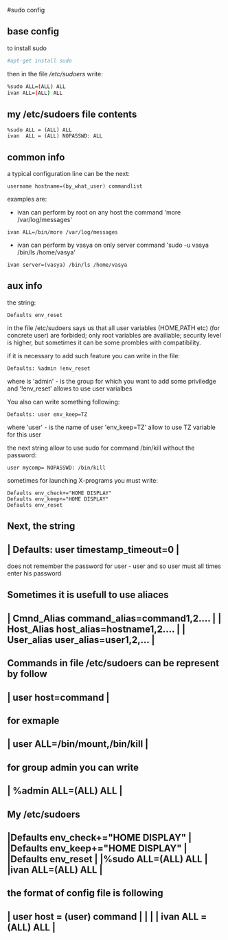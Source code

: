 #sudo config

## base config
to install sudo
```sh
#apt-get install sudo 
```

then in the file */etc/sudoers* write:
```sh
%sudo ALL=(ALL) ALL 
ivan ALL=(ALL) ALL    
```

 
## my /etc/sudoers file contents
```
%sudo ALL = (ALL) ALL 
ivan  ALL = (ALL) NOPASSWD: ALL  
```


## common info
a typical configuration line can be the next:
```
username hostname=(by_what_user) commandlist  
```

examples are:
- ivan can perform by root on any host the command 'more /var/log/messages'
```
ivan ALL=/bin/more /var/log/messages
```

- ivan can perform by vasya on only server command 'sudo -u vasya /bin/ls /home/vasya'
```
ivan server=(vasya) /bin/ls /home/vasya       
```


## aux info
the string:
```
Defaults env_reset 
```
in the file /etc/sudoers says us
that all user variables (HOME,PATH etc) (for concrete user) are forbided;
only root variables are availiable;
security level is higher, 
but sometimes it can be some prombles with compatibility.

if it is necessary to add such feature you can write in the file:
```
Defaults: %admin !env_reset 
```
where is 'admin' - is the group for which you want to add some priviledge
and '!env_reset' allows to use user varialbes

You also can write something following:
```
Defaults: user env_keep=TZ 
```
where 'user' - is the name of user
'env_keep=TZ' allow to use TZ variable for this user


the next string allow to use sudo for command /bin/kill without the password:
```
user mycomp= NOPASSWD: /bin/kill 
```

sometimes for launching X-programs you must write:
```
Defaults env_check+="HOME DISPLAY"
Defaults env_keep+="HOME DISPLAY"  
Defaults env_reset                  
```

 Next, the string 
 ------------------------------------------------------------------------
 | Defaults: user timestamp_timeout=0 					|
 ------------------------------------------------------------------------
 does not remember the password for user - user
 and so user must all times enter his password

 Sometimes it is usefull to use aliaces
 ------------------------------------------------------------------------
 | Cmnd_Alias command_alias=command1,2.... 				|
 | Host_Alias host_alias=hostname1,2....   				|
 | User_alias user_alias=user1,2,...       				|
 ------------------------------------------------------------------------
 
 Commands in file /etc/sudoers can be represent by follow
 ------------------------------------------------------------------------
 | user host=command        						|
 ------------------------------------------------------------------------
 for exmaple
 ------------------------------------------------------------------------
 | user ALL=/bin/mount,/bin/kill    					|
 ------------------------------------------------------------------------ 
 for group admin you can write
 ------------------------------------------------------------------------
 | %admin ALL=(ALL) ALL           					|
 ------------------------------------------------------------------------
 
 My /etc/sudoers
 ------------------------------------------------------------------------
 |Defaults env_check+="HOME DISPLAY"       				|
 |Defaults env_keep+="HOME DISPLAY"        				|
 |Defaults env_reset                       				|
 |%sudo ALL=(ALL) ALL                      				|
 |ivan ALL=(ALL) ALL                       				|
 ------------------------------------------------------------------------

 the format of config file is following
 ------------------------------------------------------------------------
 | user	host = (user)	command						|
 |									|
 | ivan	ALL  = (ALL)    ALL						|
 ------------------------------------------------------------------------
